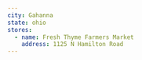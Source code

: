 ```yaml
---
city: Gahanna
state: ohio
stores:
  - name: Fresh Thyme Farmers Market
    address: 1125 N Hamilton Road
---
```

